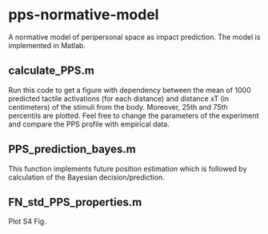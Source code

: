 # pps-normative-model
A normative model of peripersonal space as impact prediction. The model is implemented in Matlab.

## calculate_PPS.m
Run this code to get a figure with dependency between the mean of 1000 predicted
tactile activations (for each distance) and distance xT (in centimeters) of the
stimuli from the body. Moreover, 25th and 75th percentils are plotted. Feel free to change the parameters of the experiment and compare the PPS profile with empirical data.

## PPS_prediction_bayes.m
This function implements future position estimation which is followed by calculation of the Bayesian decision/prediction.

## FN_std_PPS_properties.m
Plot S4 Fig.

